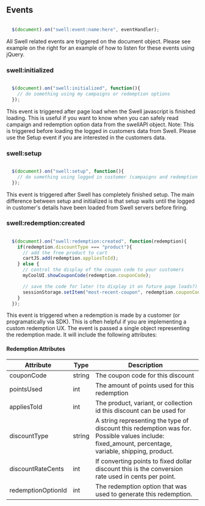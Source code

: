 ## Events
```javascript

  $(document).on("swell:event:name:here", eventHandler);

```

All Swell related events are triggered on the document object. Please see example on the right for an example of how to listen for these events using jQuery.

### swell:initialized
```javascript

  $(document).on("swell:initialized", function(){
    // do something using my campaigns or redemption options
  });

```

This event is triggered after page load when the Swell javascript is finished loading. This is useful if you want to know when you can safely read campaign and redemption option data from the swellAPI object. Note: This is triggered before loading the logged in customers data from Swell. Please use the Setup event if you are interested in the customers data.


### swell:setup
```javascript

  $(document).on("swell:setup", function(){
    // do something using logged in customer (campaigns and redemption options available too)
  });

```

This event is triggered after Swell has completely finished setup. The main difference between setup and initialized is that setup waits until the logged in customer's details have been loaded from Swell servers before firing.

### swell:redemption:created
```javascript

  $(document).on("swell:redemption:created", function(redemption){
    if(redemption.discountType === "product"){
      // add the free product to cart
      cartJS.add(redemption.appliesToId);
    } else {
      // control the display of the coupon code to your customers
      myCoolUI.showCouponCode(redemption.couponCode);

      // save the code for later (to display it on future page loads?)
      sessionStorage.setItem("most-recent-coupon", redemption.couponCode);
    }
  });

```

This event is triggered when a redemption is made by a customer (or programatically via SDK). This is often helpful if you are implementing a custom redemption UX. The event is passed a single object representing the redemption made. It will include the following attributes:

#### Redemption Attributes

Attribute | Type | Description
--------- | ----------- | -----------
couponCode | string | The coupon code for this discount
pointsUsed | int | The amount of points used for this redemption
appliesToId | int | The product, variant, or collection id this discount can be used for
discountType | string |  A string representing the type of discount this redemption was for. Possible values include: fixed_amount, percentage, variable, shipping, product.
discountRateCents | int | If converting points to fixed dollar discount this is the conversion rate used in cents per point.
redemptionOptionId | int | The redemption option that was used to generate this redemption.
